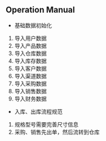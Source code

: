 ## Operation Manual

- 基础数据初始化
1. 导入用户数据
2. 导入产品数据
3. 导入仓库数据
4. 导入库存数据
5. 导入客户数据
6. 导入渠道数据
7. 导入采购数据
8. 导入销售数据
9. 导入财务数据

- 入库、出库流程规范
1. 规格型号需要完善尺寸信息
2. 采购、销售先出单，然后流转到仓库
